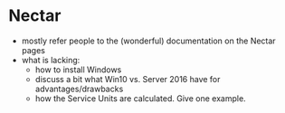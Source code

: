 # Nectar

- mostly refer people to the (wonderful) documentation on the Nectar pages
- what is lacking:
  - how to install Windows
  - discuss a bit what Win10 vs. Server 2016 have for advantages/drawbacks
  - how the Service Units are calculated. Give one example. 